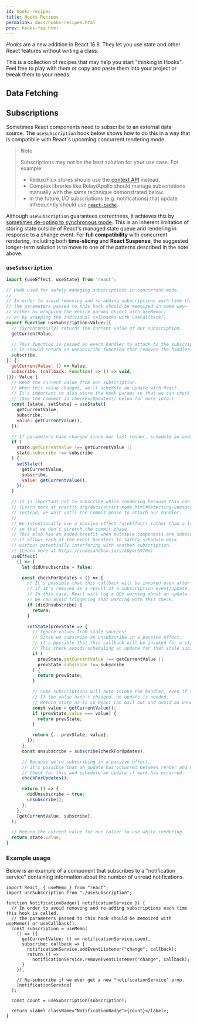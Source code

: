 ```yaml
---
id: hooks-recipes
title: Hooks Recipes
permalink: docs/hooks-recipes.html
prev: hooks-faq.html
---
```


*Hooks* are a new addition in React 16.8. They let you use state and other React features without writing a class.

This is a collection of recipes that may help you start "thinking in Hooks". Feel free to play with them or copy and paste them into your project or tweak them to your needs.

## Data Fetching

## Subscriptions

Sometimes React components need to subscribe to an external data source. The `useSubscription` hook below shows how to do this in a way that is compatibile with React's upcoming concurrent rendering mode.

> Note
>
> Subscriptions may not be the best solution for your use case. For example:
> * Redux/Flux stores should use the [context API](/docs/context.html) instead.
> * Complex libraries like Relay/Apollo should manage subscriptions manually with the same technique demonstrated below.
> * In the future, I/O subscriptions (e.g. notifications) that update infrequently should use [`react-cache`](https://github.com/facebook/react/blob/master/packages/react-cache/README.md).

Although `useSubscription` guarantees correctness, it achieves this by [sometimes de-opting to synchronous mode](https://github.com/facebook/react/issues/13186#issuecomment-403959161). This is an inherent limitation of storing state outside of React's managed state queue and rendering in response to a change event. For **full compatibility** with concurrent rendering, including both **time-slicing** and **React Suspense**, the suggested longer-term solution is to move to one of the patterns described in the note above.

### `useSubscription`

```js
import {useEffect, useState} from 'react';

// Hook used for safely managing subscriptions in concurrent mode.
//
// In order to avoid removing and re-adding subscriptions each time this hook is called,
// the parameters passed to this hook should be memoized in some way–
// either by wrapping the entire params object with useMemo()
// or by wrapping the individual callbacks with useCallback().
export function useSubscription<Value>({
  // (Synchronously) returns the current value of our subscription.
  getCurrentValue,

  // This function is passed an event handler to attach to the subscription.
  // It should return an unsubscribe function that removes the handler.
  subscribe,
}: {|
  getCurrentValue: () => Value,
  subscribe: (callback: Function) => () => void,
|}): Value {
  // Read the current value from our subscription.
  // When this value changes, we'll schedule an update with React.
  // It's important to also store the hook params so that we can check for staleness.
  // (See the comment in checkForUpdates() below for more info.)
  const [state, setState] = useState({
    getCurrentValue,
    subscribe,
    value: getCurrentValue(),
  });

  // If parameters have changed since our last render, schedule an update with its current value.
  if (
    state.getCurrentValue !== getCurrentValue ||
    state.subscribe !== subscribe
  ) {
    setState({
      getCurrentValue,
      subscribe,
      value: getCurrentValue(),
    });
  }

  // It is important not to subscribe while rendering because this can lead to memory leaks.
  // (Learn more at reactjs.org/docs/strict-mode.html#detecting-unexpected-side-effects)
  // Instead, we wait until the commit phase to attach our handler.
  //
  // We intentionally use a passive effect (useEffect) rather than a layout effect.
  // so that we don't stretch the commit phase.
  // This also has an added benefit when multiple components are subscribed to the same source:
  // It allows each of the event handlers to safely schedule work
  // without potentially interfering with another subscription.
  // (Learn more at https://codesandbox.io/s/k0yvr5970o)
  useEffect(
    () => {
      let didUnsubscribe = false;

      const checkForUpdates = () => {
        // It's possible that this callback will be invoked even after being unsubscribed,
        // if it's removed as a result of a subscription event/update.
        // In this case, React will log a DEV warning about an update from an unmounted component.
        // We can avoid triggering that warning with this check.
        if (didUnsubscribe) {
          return;
        }

        setState(prevState => {
          // Ignore values from stale sources!
          // Since we subscribe an unsubscribe in a passive effect,
          // it's possible that this callback will be invoked for a stale (previous) subscription.
          // This check avoids scheduling an update for that stale subscription.
          if (
            prevState.getCurrentValue !== getCurrentValue ||
            prevState.subscribe !== subscribe
          ) {
            return prevState;
          }

          // Some subscriptions will auto-invoke the handler, even if the value hasn't changed.
          // If the value hasn't changed, no update is needed.
          // Return state as-is so React can bail out and avoid an unnecessary render.
          const value = getCurrentValue();
          if (prevState.value === value) {
            return prevState;
          }

          return {...prevState, value};
        });
      };
      const unsubscribe = subscribe(checkForUpdates);

      // Because we're subscribing in a passive effect,
      // it's possible that an update has occurred between render and our effect handler.
      // Check for this and schedule an update if work has occurred.
      checkForUpdates();

      return () => {
        didUnsubscribe = true;
        unsubscribe();
      };
    },
    [getCurrentValue, subscribe],
  );

  // Return the current value for our caller to use while rendering.
  return state.value;
}
```

### Example usage

Below is an example of a component that subscribes to a "notification service" containing information about the number of unread notifications.

```js{5-7,21}
import React, { useMemo } from "react";
import useSubscription from "./useSubscription";

function NotificationBadge({ notificationService }) {
  // In order to avoid removing and re-adding subscriptions each time this hook is called,
  // the parameters passed to this hook should be memoized with useMemo() or useCallback().
  const subscription = useMemo(
    () => ({
      getCurrentValue: () => notificationService.count,
      subscribe: callback => {
        notificationService.addEventListener("change", callback);
        return () =>
          notificationService.removeEventListener("change", callback);
      }
    }),

    // Re-subscribe if we ever get a new "notificationService" prop.
    [notificationService]
  );

  const count = useSubscription(subscription);

  return <label className="NotificationBadge">{count}</label>;
}
```